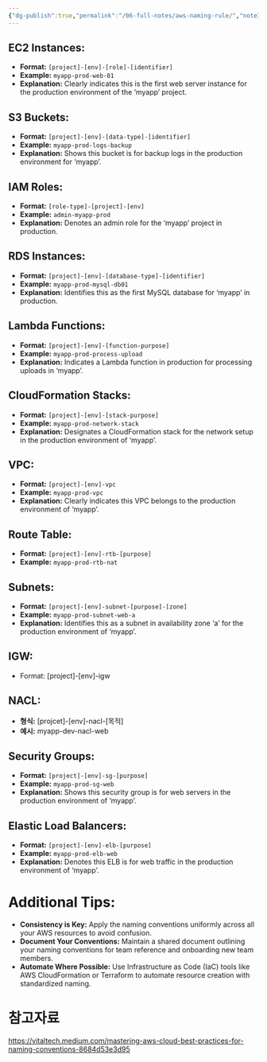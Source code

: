 ```yaml
---
{"dg-publish":true,"permalink":"/06-full-notes/aws-naming-rule/","noteIcon":""}
---
```



## EC2 Instances:

- **Format:** `[project]-[env]-[role]-[identifier]`
- **Example:** `myapp-prod-web-01`
- **Explanation:** Clearly indicates this is the first web server instance for the production environment of the ‘myapp’ project.

## S3 Buckets:

- **Format:** `[project]-[env]-[data-type]-[identifier]`
- **Example:** `myapp-prod-logs-backup`
- **Explanation:** Shows this bucket is for backup logs in the production environment for ‘myapp’.

## IAM Roles:

- **Format:** `[role-type]-[project]-[env]`
- **Example:** `admin-myapp-prod`
- **Explanation:** Denotes an admin role for the ‘myapp’ project in production.

## RDS Instances:

- **Format:** `[project]-[env]-[database-type]-[identifier]`
- **Example:** `myapp-prod-mysql-db01`
- **Explanation:** Identifies this as the first MySQL database for ‘myapp’ in production.

## Lambda Functions:

- **Format:** `[project]-[env]-[function-purpose]`
- **Example:** `myapp-prod-process-upload`
- **Explanation:** Indicates a Lambda function in production for processing uploads in ‘myapp’.

## CloudFormation Stacks:

- **Format:** `[project]-[env]-[stack-purpose]`
- **Example:** `myapp-prod-network-stack`
- **Explanation:** Designates a CloudFormation stack for the network setup in the production environment of ‘myapp’.

## VPC:

- **Format:** `[project]-[env]-vpc`
- **Example:** `myapp-prod-vpc`
- **Explanation:** Clearly indicates this VPC belongs to the production environment of ‘myapp’.
## Route Table:
- **Format:** `[project]-[env]-rtb-[purpose]`
- **Example:** `myapp-prod-rtb-nat`
## Subnets:
- **Format:** `[project]-[env]-subnet-[purpose]-[zone]`
- **Example:** `myapp-prod-subnet-web-a`
- **Explanation:** Identifies this as a subnet in availability zone ‘a’ for the production environment of ‘myapp’.
## IGW:
- Format: [project]-[env]-igw

## NACL:
- **형식:** [projcet]-[env]-nacl-[목적]
- **예시:** myapp-dev-nacl-web
## Security Groups:

- **Format:** `[project]-[env]-sg-[purpose]`
- **Example:** `myapp-prod-sg-web`
- **Explanation:** Shows this security group is for web servers in the production environment of ‘myapp’.

## Elastic Load Balancers:

- **Format:** `[project]-[env]-elb-[purpose]`
- **Example:** `myapp-prod-elb-web`
- **Explanation:** Denotes this ELB is for web traffic in the production environment of ‘myapp’.

# Additional Tips:

- **Consistency is Key:** Apply the naming conventions uniformly across all your AWS resources to avoid confusion.
- **Document Your Conventions:** Maintain a shared document outlining your naming conventions for team reference and onboarding new team members.
- **Automate Where Possible:** Use Infrastructure as Code (IaC) tools like AWS CloudFormation or Terraform to automate resource creation with standardized naming.
# 참고자료
https://vitaltech.medium.com/mastering-aws-cloud-best-practices-for-naming-conventions-8684d53e3d95